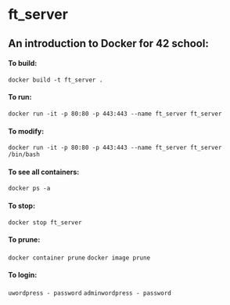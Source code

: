 # ft_server

## An introduction to Docker for 42 school:

#### To build:
```docker build -t ft_server .```
#### To run:
```docker run -it -p 80:80 -p 443:443 --name ft_server ft_server```
#### To modify:
```docker run -it -p 80:80 -p 443:443 --name ft_server ft_server /bin/bash```
#### To see all containers:
```docker ps -a```
#### To stop:
```docker stop ft_server```
#### To prune:
```docker container prune```
```docker image prune```
#### To login:
```uwordpress - password```
```adminwordpress - password```
